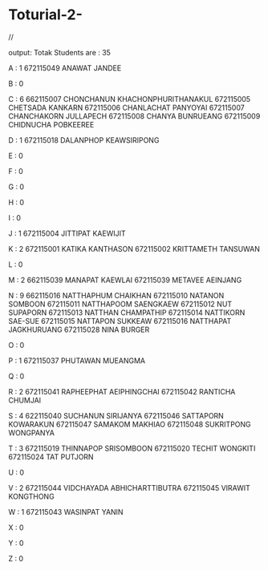 # Toturial-2-
//

output:
Totak Students are : 35

A : 1
672115049 ANAWAT  JANDEE

B : 0

C : 6
662115007 CHONCHANUN  KHACHONPHURITHANAKUL
672115005 CHETSADA  KANKARN
672115006 CHANLACHAT  PANYOYAI
672115007 CHANCHAKORN  JULLAPECH
672115008 CHANYA  BUNRUEANG
672115009 CHIDNUCHA  POBKEEREE

D : 1
672115018 DALANPHOP  KEAWSIRIPONG

E : 0

F : 0

G : 0

H : 0

I : 0

J : 1
672115004 JITTIPAT  KAEWIJIT

K : 2
672115001 KATIKA  KANTHASON
672115002 KRITTAMETH  TANSUWAN

L : 0

M : 2
662115039 MANAPAT  KAEWLAI
672115039 METAVEE  AEINJANG

N : 9
662115016 NATTHAPHUM  CHAIKHAN
672115010 NATANON  SOMBOON
672115011 NATTHAPOOM  SAENGKAEW
672115012 NUT  SUPAPORN
672115013 NATTHAN  CHAMPATHIP
672115014 NATTIKORN  SAE-SUE
672115015 NATTAPON  SUKKEAW
672115016 NATTHAPAT  JAGKHURUANG
672115028 NINA  BURGER

O : 0

P : 1
672115037 PHUTAWAN  MUEANGMA

Q : 0

R : 2
672115041 RAPHEEPHAT  AEIPHINGCHAI
672115042 RANTICHA  CHUMJAI

S : 4
622115040 SUCHANUN  SIRIJANYA
672115046 SATTAPORN  KOWARAKUN
672115047 SAMAKOM  MAKHIAO
672115048 SUKRITPONG  WONGPANYA

T : 3
672115019 THINNAPOP  SRISOMBOON
672115020 TECHIT  WONGKITI
672115024 TAT  PUTJORN

U : 0

V : 2
672115044 VIDCHAYADA  ABHICHARTTIBUTRA
672115045 VIRAWIT  KONGTHONG

W : 1
672115043 WASINPAT  YANIN

X : 0

Y : 0

Z : 0
